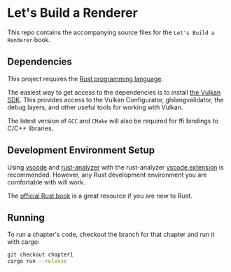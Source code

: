 # Let's Build a Renderer

This repo contains the accompanying source files for the `Let's Build a Renderer` book.

## Dependencies

This project requires the [Rust programming language](https://www.rust-lang.org/).

The easiest way to get access to the dependencies is to install [the Vulkan SDK](https://vulkan.lunarg.com/sdk/home). This provides access to the Vulkan Configurator, glslangvalidator, the debug layers, and other useful tools for working with Vulkan.

The latest version of `GCC` and `CMake` will also be required for ffi bindings to C/C++ libraries.

## Development Environment Setup

Using [vscode](https://code.visualstudio.com/) and [rust-analyzer](https://github.com/rust-analyzer/rust-analyzer) with the rust-analyzer [vscode extension](https://marketplace.visualstudio.com/items?itemName=matklad.rust-analyzer) is recommended. However, any Rust development environment you are comfortable with will work.

The [official Rust book](https://doc.rust-lang.org/book/) is a great resource if you are new to Rust.

## Running

To run a chapter's code, checkout the branch for that chapter and run it with cargo:

```bash
git checkout chapter1
cargo run --release
```
